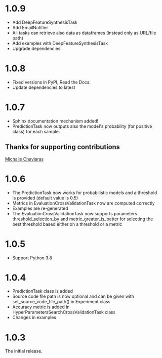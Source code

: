 # 1.0.9

* Add DeepFeatureSynthesisTask
* Add EmailNotifier
* All tasks can retrieve also data as dataframes (instead only as URL/file path)
* Add examples with DeepFeatureSynthesisTask
* Upgrade dependencies

# 1.0.8

* Fixed versions in PyPI, Read the Docs.
* Update dependencies to latest

# 1.0.7

* Sphinx documentation mechanism added!
* PredictionTask now outputs also the model's probability (for positive class) for each sample.

## Thanks for supporting contributions

[Michalis Chaviaras](https://github.com/michav1510)

# 1.0.6

* The PredictionTask now works for probabilistic models and a threshold is provided (default value is 0.5)
* Metrics in EvaluationCrossValidationTask now are computed correctly
* Examples are re-generated
* The EvaluationCrossValidationTask now supports parameters threshold_selection_by and metric_greater_is_better for selecting the best threshold based either on a threshold or a metric

# 1.0.5

* Support Python 3.8

# 1.0.4

* PredictionTask class is added
* Source code file path is now optional and can be given with set_source_code_file_path() in Experiment class
* Accuracy metric is added in HyperParametersSearchCrossValidationTask class
* Changes in examples

# 1.0.3

The initial release.
